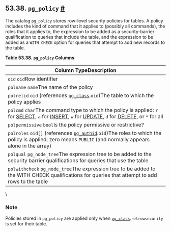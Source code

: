 ## 53.38. `pg_policy` [#](#CATALOG-PG-POLICY)

The catalog `pg_policy` stores row-level security policies for tables. A policy includes the kind of command that it applies to (possibly all commands), the roles that it applies to, the expression to be added as a security-barrier qualification to queries that include the table, and the expression to be added as a `WITH CHECK` option for queries that attempt to add new records to the table.

**Table 53.38. `pg_policy` Columns**

| Column TypeDescription                                                                                                                                                                                                                                         |
| -------------------------------------------------------------------------------------------------------------------------------------------------------------------------------------------------------------------------------------------------------------- |
| `oid` `oid`Row identifier                                                                                                                                                                                                                                      |
| `polname` `name`The name of the policy                                                                                                                                                                                                                         |
| `polrelid` `oid` (references [`pg_class`](catalog-pg-class "53.11. pg_class").`oid`)The table to which the policy applies                                                                                                                                 |
| `polcmd` `char`The command type to which the policy is applied: `r` for [SELECT](sql-select "SELECT"), `a` for [INSERT](sql-insert "INSERT"), `w` for [UPDATE](sql-update "UPDATE"), `d` for [DELETE](sql-delete "DELETE"), or `*` for all |
| `polpermissive` `bool`Is the policy permissive or restrictive?                                                                                                                                                                                                 |
| `polroles` `oid[]` (references [`pg_authid`](catalog-pg-authid "53.8. pg_authid").`oid`)The roles to which the policy is applied; zero means `PUBLIC` (and normally appears alone in the array)                                                           |
| `polqual` `pg_node_tree`The expression tree to be added to the security barrier qualifications for queries that use the table                                                                                                                                  |
| `polwithcheck` `pg_node_tree`The expression tree to be added to the WITH CHECK qualifications for queries that attempt to add rows to the table                                                                                                                |

\

### Note

Policies stored in `pg_policy` are applied only when [`pg_class`](catalog-pg-class "53.11. pg_class").`relrowsecurity` is set for their table.